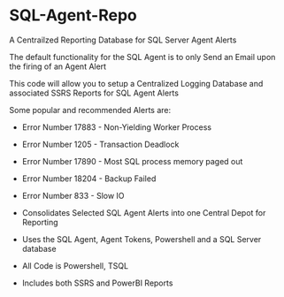 # SQL-Agent-Repo
A Centrailzed Reporting Database for SQL Server Agent Alerts

The default functionality for the SQL Agent is to only Send an Email upon the firing of an Agent Alert

This code will allow you to setup a Centralized Logging Database and associated SSRS Reports for SQL Agent Alerts

Some popular and recommended Alerts are:

* Error Number 17883 - Non-Yielding Worker Process
* Error Number 1205 - Transaction Deadlock
* Error Number 17890 - Most SQL process memory paged out
* Error Number 18204 - Backup Failed
* Error Number 833 - Slow IO

* Consolidates Selected SQL Agent Alerts into one Central Depot for Reporting 
* Uses the SQL Agent, Agent Tokens, Powershell and a SQL Server database
* All Code is Powershell, TSQL
* Includes both SSRS and PowerBI Reports
